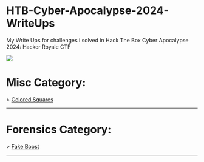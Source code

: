 # HTB-Cyber-Apocalypse-2024-WriteUps
My Write Ups for challenges i solved in Hack The Box Cyber Apocalypse 2024: Hacker Royale CTF

![](https://ctf.hackthebox.com/storage/ctf/banners/DREwio2TXADvSLScO07rux2olm6vjUoEXQPPAKBC.jpg)


# Misc Category:

\> [Colored Squares](https://github.com/RedaHmimchi/HTB-Cyber-Apocalypse-2024-WriteUps/blob/main/Misc/Colored%20Squares.md)

---------------------------------------------

# Forensics Category:

\> [Fake Boost](https://github.com/RedaHmimchi/HTB-Cyber-Apocalypse-2024-WriteUps/blob/main/Misc/Fake%Boost.md)

---------------------------------------------